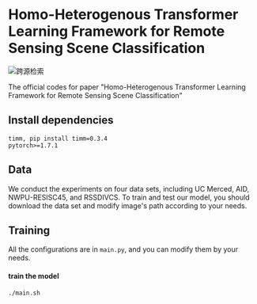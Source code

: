 # Homo-Heterogenous Transformer Learning Framework for Remote Sensing Scene Classification
![跨源检索](https://github.com/TangXu-Group/Remote-Sensing-Images-Classification/tree/main/HHTL/image/framework.png)

The official codes for paper "Homo-Heterogenous Transformer Learning Framework for Remote Sensing Scene Classification"

## Install dependencies
    timm, pip install timm=0.3.4
    pytorch>=1.7.1
## Data
We conduct the experiments on four data sets, including UC Merced, AID, NWPU-RESISC45, and RSSDIVCS. To train and test our model, you should 
    download the data set and modify image's path according to your needs.
## Training
All the configurations are in `main.py`, and you can modify them by your needs.

#### train the model
    ./main.sh

